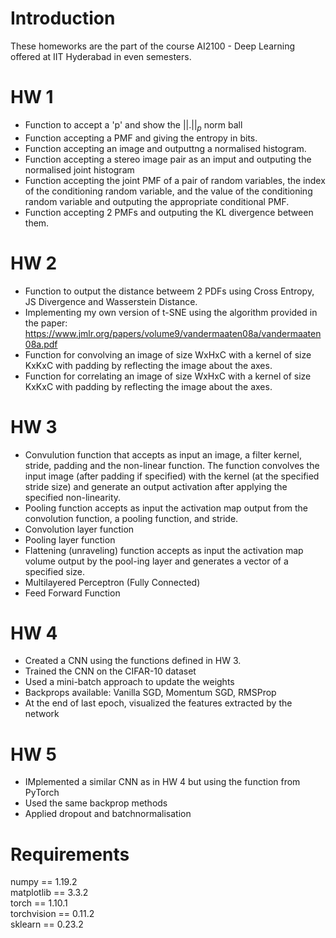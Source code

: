 # Introduction

These homeworks are the part of the course AI2100 - Deep Learning offered at IIT Hyderabad in even semesters.

# HW 1

- Function to accept a 'p' and show the  $||.||_p$ norm ball 
- Function accepting a PMF and giving the entropy in bits.
- Function accepting an image and outputtng a normalised histogram.
- Function accepting a stereo image pair as an imput and outputing the normalised joint histogram
- Function accepting the joint PMF of a pair of random variables, the index of the conditioning random variable, and the value of the conditioning random variable and outputing the appropriate conditional PMF.
- Function accepting 2 PMFs and outputing the KL divergence between them.

# HW 2

- Function to output the distance betweem 2 PDFs using Cross Entropy, JS Divergence and Wasserstein Distance.
- Implementing my own version of t-SNE using the algorithm provided in the paper: https://www.jmlr.org/papers/volume9/vandermaaten08a/vandermaaten08a.pdf
- Function for convolving an image of size WxHxC with a kernel of size KxKxC with padding by reflecting the image about the axes.
- Function for correlating an image of size WxHxC with a kernel of size KxKxC with padding by reflecting the image about the axes.

# HW 3

- Convulution function that accepts as input an image, a filter kernel, stride, padding and the non-linear function. The function convolves the input image (after padding if specified) with the kernel (at the specified stride size) and generate an output activation after applying the specified non-linearity.
- Pooling function accepts as input the activation map output from the convolution function, a pooling function, and stride.
- Convolution layer function
- Pooling layer function
- Flattening (unraveling) function accepts as input the activation map volume output by the pool-ing layer and generates a vector of a specified size.
- Multilayered Perceptron (Fully Connected)
- Feed Forward Function

# HW 4
- Created a CNN using the functions defined in HW 3.
- Trained the CNN on the CIFAR-10 dataset 
- Used a mini-batch approach to update the weights
- Backprops available: Vanilla SGD, Momentum SGD, RMSProp
- At the end of last epoch, visualized the features extracted by the network

# HW 5
- IMplemented a similar CNN as in HW 4 but using the function from PyTorch
- Used the same backprop methods
- Applied dropout and batchnormalisation

# Requirements
numpy == 1.19.2    
matplotlib == 3.3.2    
torch == 1.10.1    
torchvision == 0.11.2    
sklearn == 0.23.2   

